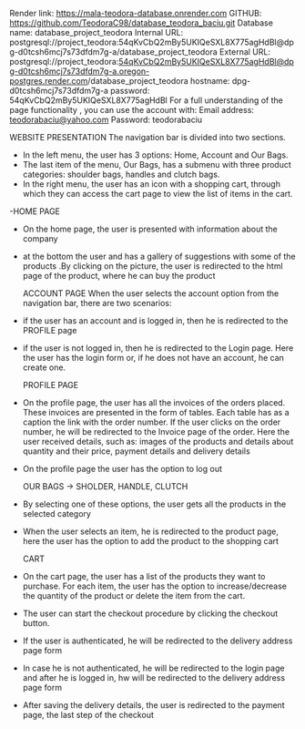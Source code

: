 
Render link: https://mala-teodora-database.onrender.com
GITHUB: https://github.com/TeodoraC98/database_teodora_baciu.git
Database name: database_project_teodora
Internal URL: postgresql://project_teodora:54qKvCbQ2mBy5UKIQeSXL8X775agHdBl@dpg-d0tcsh6mcj7s73dfdm7g-a/database_project_teodora
External URL: postgresql://project_teodora:54qKvCbQ2mBy5UKIQeSXL8X775agHdBl@dpg-d0tcsh6mcj7s73dfdm7g-a.oregon-postgres.render.com/database_project_teodora
hostname: dpg-d0tcsh6mcj7s73dfdm7g-a
password: 54qKvCbQ2mBy5UKIQeSXL8X775agHdBl
For a full understanding of  the page functionality , you can use the account with:
Email address: teodorabaciu@yahoo.com
Password: teodorabaciu


WEBSITE PRESENTATION
The navigation bar is divided into two sections. 
- In the left menu, the user has 3 options: Home, Account and Our Bags.
- The last  item of the menu, Our Bags, has a submenu with three product categories: shoulder bags, handles and clutch bags.
- In the right menu, the user has an icon with a shopping cart,
through which they can access the cart page to view the list of items in the cart.

-HOME PAGE 
- On the home page, the user is presented with information about the company
- at the bottom the user and has a gallery of suggestions with some of the products .By clicking on the picture, the user is redirected to the  html page of the product, where he can buy the product

  ACCOUNT PAGE 
When the user selects the account option from the navigation bar, there are two scenarios:
- if the user has an account and is logged in, then he is redirected to the PROFILE page
- if the user is not logged in, then he is redirected to the Login page. Here the user has the login form or, if he does not have an account, he can create one.

  PROFILE PAGE
- On the profile page, the user has all the invoices of the orders placed. These invoices are presented in the form of tables.
Each table has as a caption the link with the order number. If the user clicks on the order number, he will be redirected to the Invoice page of  the order. Here the user received details, such as:
 images of the products and details about quantity and their price, payment details and delivery details
- On the profile page the user has the option to log out

  OUR BAGS -> SHOLDER, HANDLE, CLUTCH
- By selecting one of these options, the user gets all the products in the selected category  
- When the user selects an item, he is redirected to the product page, here the user has the option to add the product to the shopping cart


    CART
- On  the cart page, the user has a list of the products they want to purchase. For each item, the user has the option to increase/decrease the quantity of the product or delete the item from the cart.
- The user can start the checkout procedure by clicking the checkout button.
- If the user is authenticated, he will be redirected to the delivery address page form
- In case he is not authenticated, he will be redirected to the login page and after he is logged in, hw will be redirected to the delivery address page form
- After saving the delivery details, the user is redirected to the payment page, the last step of the checkout
  
